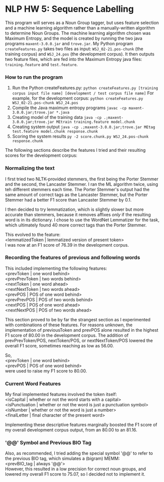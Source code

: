 # NLP HW 5: Sequence Labelling 
This program will serves as a Noun Group tagger, but uses feature selection and a machine learning algorithm rather than a manually-written algorithm to determine Noun Groups. The machine learning algorithm chosen was Maximum Entropy, and the model is created by running the two java programs ```maxent-3.0.0.jar``` and ```trove.jar```.
My Python program ```createFeatures.py``` takes two files as input: ```WSJ_02-21.pos-chunk``` (the training corpus) and ```WSJ_24.pos``` (the development corpus). It then outputs two feature files, which are fed into the Maximum Entropy java files: ```training.feature``` and ```test.feature```.

### How to run the program
1. Run the Python createFeatures.py: 
```python createFeatures.py [training corpus input file name] [development / test corpus file name]```
For example, for the development corpus:
```python createFeatures.py WSJ_02-21.pos-chunk WSJ_24.pos```
2. Compile the Java maximum entropy programs
```javac -cp maxent-3.0.0.jar;trove.jar *.java```
3. Creating model of the training data
```java -cp .;maxent-3.0.0.jar;trove.jar MEtrain training.feature model.chunk```
4. Creating system output
```java -cp .;maxent-3.0.0.jar;trove.jar MEtag test.feature model.chunk response.chunk```
5. Scoring the system results
```py -2 score.chunk.py WSJ_24.pos-chunk response.chunk```

The following sections describe the features I tried and their resulting scores for the development corpus: 

### Normalizing the text
I first tried two NLTK-provided stemmers, the first being the Porter Stemmer and the second, the Lancaster Stemmer.
I ran the ML algorithm twice, using teh different stemmers each time. The Porter Stemmer's output had the same amount of correct tags as the Lancaster Stemmer, but the Porter Stemmer had a better F1 score than Lancaster Stemmer by 0.1.

I then decided to try lemmatization, which is slightly slower but more accurate than stemmers, because it removes affixes _only_ if the resulting word is in its dictionary. I chose to use the WordNet Lemmatizer for the task, which ultimately found 40 more correct tags than the Porter Stemmer. 

This evolved to the feature:\
<lemmatizedToken | lemmatized version of present token>\
I was now at an F1 score of 76.39 in the development corpus. 

### Recording the features of previous and following words
This included implementing the following features:\
<prevToken | one word behind>\
<prevPrevToken | two words behind>\
<nextToken | one word  ahead>\
<nextNextToken | two words ahead>\
<prevPOS | POS of one word behind>\
<prevPrevPOS | POS of two words behind>\
<nextPOS | POS of one word ahead>\
<nextNextPOS | POS of two words ahead> 

This section proved to be by far the strangest section as I experimented with combinations of these features. For reasons unknown, the implementation of previousToken and prevPOS alone resulted in the highest F1 score of 80.00 in the development corpus. The addition of prevPrevToken/POS, nextToken/POS, or nextNextToken/POS lowered the overall F1 score, sometimes reaching as low as 56.00.

So,\
<prevToken | one word behind>\
<prevPOS | POS of one word behind>\
were used to raise my F1 score to 80.00.

### Current Word Features     
My final implemented features involved the token itself:\
<isCapital | whether or not the word starts with a capital>\
<isPunctuation | whether or not the word is just a punctuation symbol>\
<isNumber | whether or not the word is just a number>\
<finalLetter | final character of the present word> 

Implementing these descriptive features marginally boosted the F1 score of my overall development corpus output, from an 80.00 to an 81.16. 

### '@@' Symbol and Previous BIO Tag
Also, as recommended, I tried adding the special symbol '@@' to refer to the previous BIO tag, which simulates a (bigram) MEMM:\
<prevBIO_tag | always '@@'>\
However, this resulted in a low precision for correct noun groups, and lowered my overall F1 score to 75.07, so I decided not to implement it.
